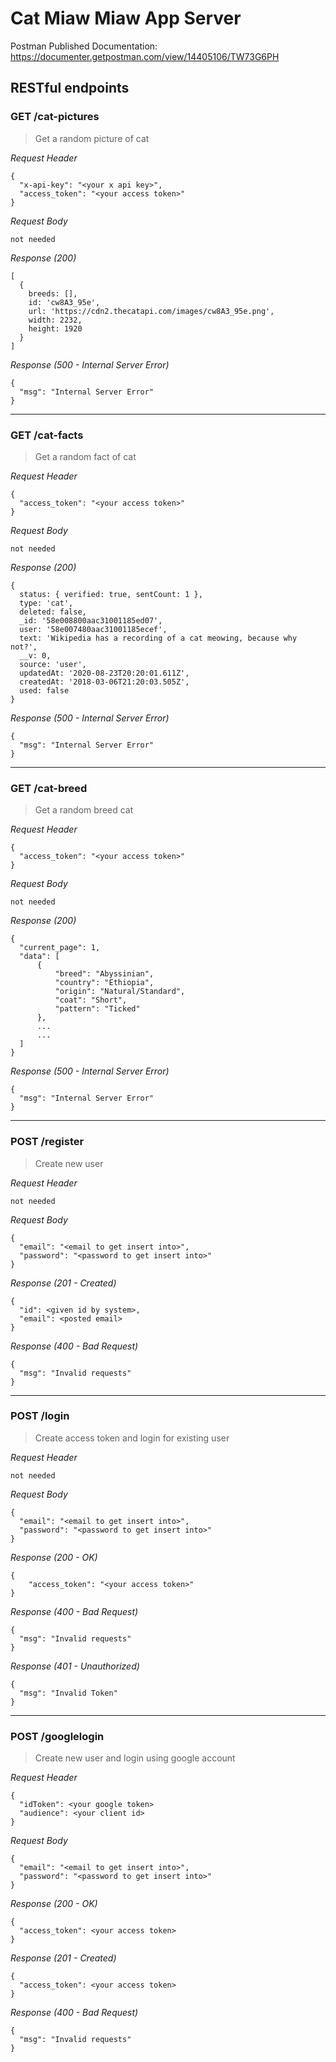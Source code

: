 # Cat Miaw Miaw App Server

Postman Published Documentation: https://documenter.getpostman.com/view/14405106/TW73G6PH

## RESTful endpoints
### GET /cat-pictures

> Get a random picture of cat

_Request Header_
```
{
  "x-api-key": "<your x api key>",
  "access_token": "<your access token>"
}
```

_Request Body_
```
not needed
```

_Response (200)_
```
[
  {
    breeds: [],
    id: 'cw8A3_95e',
    url: 'https://cdn2.thecatapi.com/images/cw8A3_95e.png',
    width: 2232,
    height: 1920
  }
]
```

_Response (500 - Internal Server Error)_
```
{
  "msg": "Internal Server Error"
}
```
---
### GET /cat-facts

> Get a random fact of cat

_Request Header_
```
{
  "access_token": "<your access token>"
}
```

_Request Body_
```
not needed
```

_Response (200)_
```
{
  status: { verified: true, sentCount: 1 },
  type: 'cat',
  deleted: false,
  _id: '58e008800aac31001185ed07',
  user: '58e007480aac31001185ecef',
  text: 'Wikipedia has a recording of a cat meowing, because why not?',
  __v: 0,
  source: 'user',
  updatedAt: '2020-08-23T20:20:01.611Z',
  createdAt: '2018-03-06T21:20:03.505Z',
  used: false
}
```

_Response (500 - Internal Server Error)_
```
{
  "msg": "Internal Server Error"
}
```
---
### GET /cat-breed

> Get a random breed cat

_Request Header_
```
{
  "access_token": "<your access token>"
}
```

_Request Body_
```
not needed
```

_Response (200)_
```
{
  "current_page": 1,
  "data": [
      {
          "breed": "Abyssinian",
          "country": "Ethiopia",
          "origin": "Natural/Standard",
          "coat": "Short",
          "pattern": "Ticked"
      },
      ...
      ...
  ]
}
```

_Response (500 - Internal Server Error)_
```
{
  "msg": "Internal Server Error"
}
```
---
### POST /register

> Create new user

_Request Header_
```
not needed
```

_Request Body_
```
{
  "email": "<email to get insert into>",
  "password": "<password to get insert into>"
}
```

_Response (201 - Created)_
```
{
  "id": <given id by system>,
  "email": <posted email>
}
```

_Response (400 - Bad Request)_
```
{
  "msg": "Invalid requests"
}
```
---
### POST /login

> Create access token and login for existing user

_Request Header_
```
not needed
```

_Request Body_
```
{
  "email": "<email to get insert into>",
  "password": "<password to get insert into>"
}
```

_Response (200 - OK)_
```
{
    "access_token": "<your access token>"
}
```

_Response (400 - Bad Request)_
```
{
  "msg": "Invalid requests"
}
```

_Response (401 - Unauthorized)_
```
{
  "msg": "Invalid Token"
}
```
---
### POST /googlelogin

> Create new user and login using google account

_Request Header_
```
{
  "idToken": <your google token>
  "audience": <your client id>
}
```

_Request Body_
```
{
  "email": "<email to get insert into>",
  "password": "<password to get insert into>"
}
```

_Response (200 - OK)_
```
{
  "access_token": <your access token>
}
```

_Response (201 - Created)_
```
{
  "access_token": <your access token>
}
```

_Response (400 - Bad Request)_
```
{
  "msg": "Invalid requests"
}
```